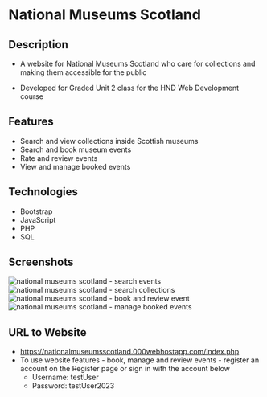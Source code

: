 # National Museums Scotland

## Description
* A website for National Museums Scotland who care for collections and making them accessible for the public

* Developed for Graded Unit 2 class for the HND Web Development course

## Features 
* Search and view collections inside Scottish museums  
* Search and book museum events
* Rate and review events
* View and manage booked events

## Technologies
* Bootstrap
* JavaScript
* PHP
* SQL

## Screenshots
![national museums scotland - search events](https://user-images.githubusercontent.com/90397446/215546936-e06d3683-3d3f-42ae-88e9-978c53145994.png)
![national museums scotland - search collections](https://user-images.githubusercontent.com/90397446/215546964-6e5b6f96-ac46-431f-8e0b-f0bef35fe906.png)
![national museums scotland - book and review event](https://user-images.githubusercontent.com/90397446/215546984-ef3d3a66-7c7a-4bb3-8914-1da8f2d1061f.png)
![national museums scotland - manage booked events](https://user-images.githubusercontent.com/90397446/215547006-1fd6e235-7794-46b0-b5b5-ef5711972e5e.png)

## URL to Website
* https://nationalmuseumsscotland.000webhostapp.com/index.php
* To use website features - book, manage and review events - register an account on the Register page or sign in with the account below
  * Username: testUser
  * Password: testUser2023

